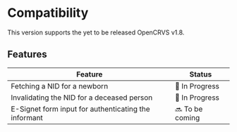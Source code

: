 # Compatibility

This version supports the yet to be released OpenCRVS v1.8.

## Features

| Feature                                              | Status          |
| ---------------------------------------------------- | --------------- |
| Fetching a NID for a newborn                         | 🚧 In Progress  |
| Invalidating the NID for a deceased person           | 🚧 In Progress  |
| E-Signet form input for authenticating the informant | 🔜 To be coming |
